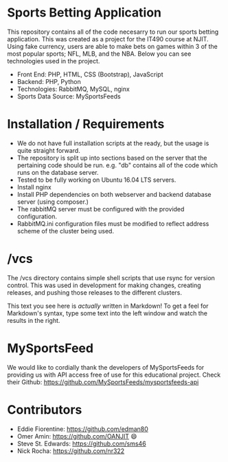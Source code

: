 # Sports Betting Application

This repository contains all of the code necesarry to run our sports betting application. This was created as a project for the IT490 course at NJIT. Using fake currency, users are able to make bets on games within 3 of the most popular sports; NFL, MLB, and the NBA. Below you can see technologies used in the project.

  - Front End: PHP, HTML, CSS (Bootstrap), JavaScript
  - Backend: PHP, Python
  - Technologies: RabbitMQ, MySQL, nginx
  - Sports Data Source: MySportsFeeds

# Installation / Requirements

  - We do not have full installation scripts at the ready, but the usage is quite straight forward.
  - The repository is split up into sections based on the server that the pertaining code should be run. e.g. "db" contains all of the code which runs on the database server.
  - Tested to be fully working on  Ubuntu 16.04 LTS servers.
  - Install nginx
  - Install PHP dependencies on both webserver and backend database server (using composer.)
  - The rabbitMQ server must be configured with the provided configuration.
  - RabbitMQ.ini configuration files must be modified to reflect address scheme of the cluster being used.


# /vcs

The /vcs directory contains simple shell scripts that use rsync for version control. This was used in  development for making changes, creating releases, and pushing those releases to the different clusters. 



This text you see here is *actually* written in Markdown! To get a feel for Markdown's syntax, type some text into the left window and watch the results in the right.

# MySportsFeed

We would like to cordially thank the developers of MySportsFeeds for providing us with API access free of use for this educational project. Check their Github: https://github.com/MySportsFeeds/mysportsfeeds-api

# Contributors
- Eddie Fiorentine: https://github.com/edman80
- Omer Amin: https://github.com/OANJIT     :smile:
- Steve St. Edwards: https://github.com/sms46
- Nick Rocha: https://github.com/nr322
